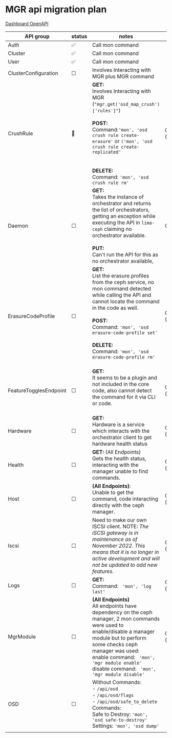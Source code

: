 # MGR api migration plan

[Dashboard OpenAPI](https://petstore.swagger.io/?url=https://raw.githubusercontent.com/ceph/ceph/main/src/pybind/mgr/dashboard/openapi.yaml)

| API group              | status | notes                                                                                                                                                                                                                                                                                                            | source                                 |
| ---------------------- | ------ | ---------------------------------------------------------------------------------------------------------------------------------------------------------------------------------------------------------------------------------------------------------------------------------------------------------------- | -------------------------------------- |
| Auth                   | ✅     | Call mon command                                                                                                                                                                                                                                                                                                 |                                        |
| Cluster                | ✅     | Call mon command                                                                                                                                                                                                                                                                                                 |                                        |
| User                   | ✅     | Call mon command                                                                                                                                                                                                                                                                                                 |                                        |
| ClusterConfiguration   | ☐      | Involves Interacting with MGR plus MGR command                                                                                                                                                                                                                                                                   |                                        |
| CrushRule              | 🔎     | **GET:**<br>Involves Interacting with MGR (`"mgr.get('osd_map_crush')['rules']"`)<br><br>**POST:**<br>Command:`'mon', 'osd crush rule create-erasure'` or `('mon', 'osd crush rule create-replicated'`<br><br><br>**DELETE:**<br>Command: `'mon', 'osd crush rule rm'`                                           | Ceph Code (crush_rule.py)              |
| Daemon                 | ☐      | **GET:**<br>Takes the instance of orchestrator and returns the list of orchestrators, getting an exception while executing the API in `lima-ceph` claiming no orchestrator available.<br><br>**PUT:**<br>Can't run the API for this as no orchestrator available, <br>                                           | Ceph Code (daemon.py)                  |
| ErasureCodeProfile     | ☐      | **GET:**<br>List the erasure profiles from the ceph service, no mon command detected while calling the API and cannot locate the command in the code as well.<br><br>**POST:**<br>Command: `'mon', 'osd erasure-code-profile set'`<br><br>**DELETE:**<br>Command: `'mon', 'osd erasure-code-profile rm'`<br><br> | Ceph Code<br>(erasure_code_profile.py) |
| FeatureTogglesEndpoint | ☐      | **GET:**<br>It seems to be a plugin and not included in the core code, also cannot detect the command for it via CLI or code.<br><br>                                                                                                                                                                            | Ceph Code (feature_toggles.py)         |
| Hardware               | ☐      | **GET:**<br>Hardware is a service which interacts with the orchestrator client to get hardware health status                                                                                                                                                                                                     | Ceph Code<br>(hardware.py)             |
| Health                 | ☐      | **GET:** (All Endpoints)<br>Gets the health status, interacting with the manager unable to find commands.<br>                                                                                                                                                                                                    | Ceph Code <br>(health.py)              |
| Host                   | ☐      | **(All Endpoints)**:<br>Unable to get the command, code interacting directly with the ceph manager.<br>                                                                                                                                                                                                          | Ceph Code<br>(host.py)                 |
| Iscsi                  | ☐      | Need to make our own ISCSI client. NOTE: _The iSCSI gateway is in maintenance as of November 2022. This means that it is no longer in active development and will not be updated to add new features._                                                                                                           | Ceph Code<br>(host.py)                 |
| Logs                   | ☐      | **GET:**<br>Command: ` 'mon', 'log last'`                                                                                                                                                                                                                                                                        | Ceph Code<br>(logs.py)                 |
| MgrModule              | ☐      | **(All Endpoints)**<br>All endpoints have dependency on the ceph manager, 2 mon commands were used to enable/disable a manager module but to perform some checks ceph manager was used:<br>enable command: ` 'mon', 'mgr module enable'`<br>disable command: ` 'mon', 'mgr module disable'`                      | Ceph code<br>(mgr_modules.py)          |
| OSD                    | ☐      | Without Commands:<br> - `/api/osd`<br> - `/api/osd/flags`<br> - `/api/osd/safe_to_delete`<br>Commands:<br>Safe to Destroy: `'mon', 'osd safe-to-destroy'`<br>Settings: `'mon', 'osd dump'`<br>                                                                                                                   |                                        |
|                        |        |                                                                                                                                                                                                                                                                                                                  |                                        |

